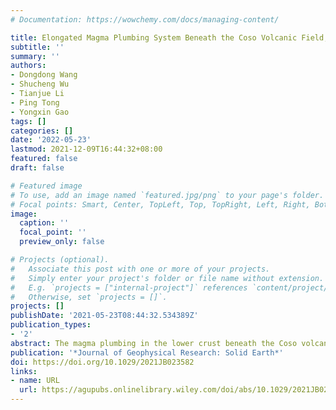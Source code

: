 ```yaml
---
# Documentation: https://wowchemy.com/docs/managing-content/

title: Elongated Magma Plumbing System Beneath the Coso Volcanic Field, California, Constrained by Seismic Reflection Tomography
subtitle: ''
summary: ''
authors:
- Dongdong Wang
- Shucheng Wu
- Tianjue Li
- Ping Tong
- Yongxin Gao
tags: []
categories: []
date: '2022-05-23'
lastmod: 2021-12-09T16:44:32+08:00
featured: false
draft: false

# Featured image
# To use, add an image named `featured.jpg/png` to your page's folder.
# Focal points: Smart, Center, TopLeft, Top, TopRight, Left, Right, BottomLeft, Bottom, BottomRight.
image:
  caption: ''
  focal_point: ''
  preview_only: false

# Projects (optional).
#   Associate this post with one or more of your projects.
#   Simply enter your project's folder or file name without extension.
#   E.g. `projects = ["internal-project"]` references `content/project/deep-learning/index.md`.
#   Otherwise, set `projects = []`.
projects: []
publishDate: '2021-05-23T08:44:32.534389Z'
publication_types:
- '2'
abstract: The magma plumbing in the lower crust beneath the Coso volcanic field (CVF) remains controversial, largely because of the absence of high-resolution lower crustal velocity models. For the first time, we develop a high-resolution crustal P-wave velocity model for the Coso-Ridgecrest region by jointly inverting 137,992 first P and 8,636 PmP travel-time data using an eikonal equation-based seismic reflection tomography method. More than half of the PmP travel times are picked from earthquakes after the 2019 Mw 7.1 Ridgecrest earthquake. Such abundant PmP travel times significantly improve the resolution of the lower crust. Our final velocity model reveals a prominent low-velocity body sitting right beneath the CVF at 5–20 km depths, which we interpret as a rhyolite magma reservoir that supplies heat flux to the hot springs and also feeds the volcanic activities at Coso. We find that the upper-middle crustal low-velocity body dips southwards into the lower crust, extending to regions beneath the Indian Wells Valley and the Garlock Fault at depth greater than 20 km. We ascribe the lower crustal low-velocity body (more than 4% Vp reduction) to a basaltic magma reservoir that connects the melts in the uppermost mantle with the eruptible rhyolitic reservoir at shallower depths. The basaltic magma reservoir constitutes an important part of a continuous N-S elongated crustal magma plumbing system beneath the CVF, formed as a combined result of local extension, faulting, and stress distribution.
publication: '*Journal of Geophysical Research: Solid Earth*'
doi: https://doi.org/10.1029/2021JB023582
links:
- name: URL
  url: https://agupubs.onlinelibrary.wiley.com/doi/abs/10.1029/2021JB023582
---
```


